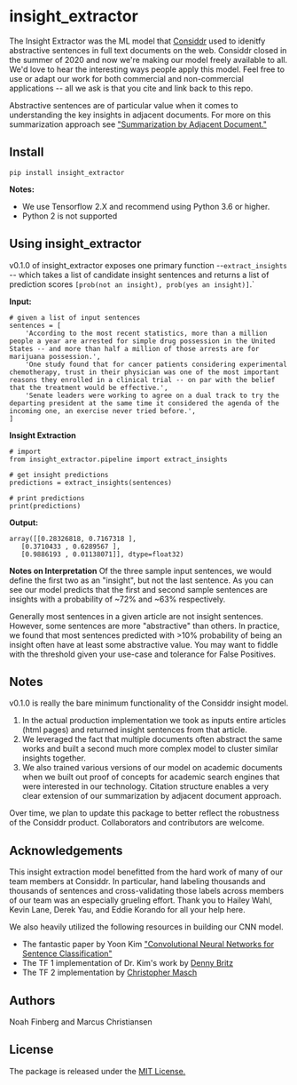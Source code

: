 # insight_extractor
The Insight Extractor was the ML model that [Considdr](https://medium.com/considdr-history) used to idenitfy abstractive sentences in full text documents on the web. Considdr closed in the summer of 2020 and now we're making our model freely available to all. We'd love to hear the interesting ways people apply this model. Feel free to use or adapt our work for both commercial and non-commercial applications -- all we ask is that you cite and link back to this repo.

Abstractive sentences are of particular value when it comes to understanding the key insights in adjacent documents. For more on this summarization approach see ["Summarization by Adjacent Document."](https://medium.com/considdr-history)

## Install

    pip install insight_extractor

  **Notes:** 
  - We use Tensorflow 2.X and recommend using Python 3.6 or higher.
  - Python 2 is not supported

## Using insight_extractor

v0.1.0 of insight_extractor exposes one primary function --`extract_insights` -- which takes a list of candidate insight sentences and returns  a list of prediction scores `[prob(not an insight), prob(yes an insight)]`.`

**Input:**

    # given a list of input sentences
    sentences = [
	    'According to the most recent statistics, more than a million people a year are arrested for simple drug possession in the United States -- and more than half a million of those arrests are for marijuana possession.',
	    'One study found that for cancer patients considering experimental chemotherapy, trust in their physician was one of the most important reasons they enrolled in a clinical trial -- on par with the belief that the treatment would be effective.',
	    'Senate leaders were working to agree on a dual track to try the departing president at the same time it considered the agenda of the incoming one, an exercise never tried before.',
    ]

**Insight Extraction**
    
    # import
    from insight_extractor.pipeline import extract_insights
    
    # get insight predictions
    predictions = extract_insights(sentences)
    
    # print predictions
    print(predictions)

**Output:**

    array([[0.28326818, 0.7167318 ],
       [0.3710433 , 0.6289567 ],
       [0.9886193 , 0.01138071]], dtype=float32)

  **Notes on Interpretation**
  Of the three sample input sentences, we would define the first two as an "insight", but not the last sentence. As you can see our model predicts that the first and second sample sentences are insights with a probability of ~72% and ~63% respectively. 

Generally most sentences in a given article are not insight sentences. However, some sentences are more "abstractive" than others. In practice, we found that most sentences predicted with >10% probability of being an insight often have at least some abstractive value. You may want to fiddle with the threshold given your use-case and tolerance for False Positives. 

## Notes
v0.1.0 is really the bare minimum functionality of the Considdr insight model. 
1. In the actual production implementation we took as inputs entire articles (html pages) and returned insight sentences from that article.
2. We leveraged the fact that multiple documents often abstract the same works and built a second much more complex model to cluster similar insights together.
3.  We also trained various versions of our model on academic documents when we built out proof of concepts for academic search engines that were interested in our technology. Citation structure enables a very clear extension of our summarization by adjacent document approach.

Over time, we plan to update this package to better reflect the robustness of the Considdr product. Collaborators and contributors are welcome. 

## Acknowledgements
This insight extraction model benefitted from the hard work of many of our team members at Considdr. In particular, hand labeling thousands and thousands of sentences and cross-validating those labels across members of our team was an especially grueling effort. Thank you to Hailey Wahl, Kevin Lane, Derek Yau, and Eddie Korando for all your help here.

We also heavily utilized the following resources in building our CNN model.

- The fantastic paper by Yoon Kim ["Convolutional Neural Networks for Sentence Classification"](https://arxiv.org/abs/1408.5882)
- The TF 1 implementation of Dr. Kim's work by [Denny Britz](http://www.wildml.com/2015/12/implementing-a-cnn-for-text-classification-in-tensorflow/)
- The TF 2 implementation by [Christopher Masch](https://github.com/cmasch/cnn-text-classification)
  

## Authors

Noah Finberg and Marcus Christiansen

## License

The package is released under the [MIT License.](https://opensource.org/licenses/MIT)
